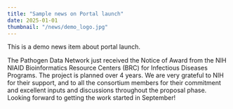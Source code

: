 ```yaml
---
title: "Sample news on Portal launch"
date: 2025-01-01
thumbnail: "/news/demo_logo.jpg"
---
```


This is a demo news item about portal launch.

The Pathogen Data Network just received the Notice of Award from the NIH NIAID Bioinformatics Resource Centers (BRC) for Infectious Diseases Programs. The project is planned over 4 years. We are very grateful to NIH for their support, and to all the consortium members for their commitment and excellent inputs and discussions throughout the proposal phase. Looking forward to getting the work started in September!
